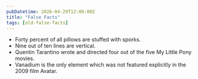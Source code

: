 ```yaml
---
pubDatetime: 2026-04-29T12:00:00Z
title: "False Facts"
tags: [old-false-facts]
---
```


- Forty percent of all pillows are stuffed with sporks.
- Nine out of ten lines are vertical.
- Quentin Tarantino wrote and directed four out of the five My Little Pony movies.
- Vanadium is the only element which was not featured explicitly in the 2009 film Avatar.
